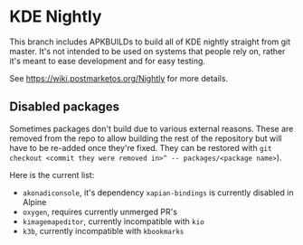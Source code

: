 # KDE Nightly

This branch includes APKBUILDs to build all of KDE nightly straight from git master.
It's not intended to be used on systems that people rely on, rather it's meant to ease development and for easy testing.

See https://wiki.postmarketos.org/Nightly for more details.

## Disabled packages

Sometimes packages don't build due to various external reasons.
These are removed from the repo to allow building the rest of the repository but will have to be re-added once they're fixed.
They can be restored with `git checkout <commit they were removed in>^ -- packages/<package name>`).

Here is the current list:
- `akonadiconsole`, it's dependency `xapian-bindings` is currently disabled in Alpine
- `oxygen`, requires currently unmerged PR's
- `kimagemapeditor`, currently incompatible with `kio`
- `k3b`, currently incompatible with `kbookmarks`
